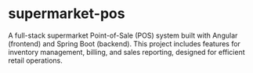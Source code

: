 # supermarket-pos
A full-stack supermarket Point-of-Sale (POS) system built with Angular (frontend) and Spring Boot (backend). This project includes features for inventory management, billing, and sales reporting, designed for efficient retail operations.

